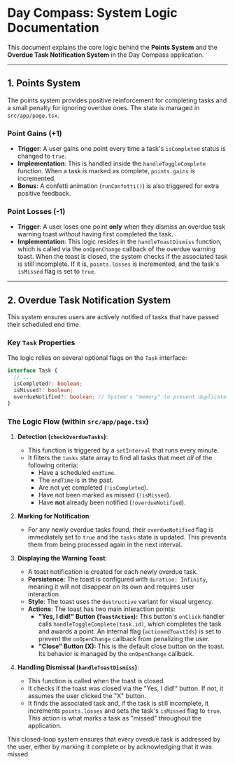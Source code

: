 # Day Compass: System Logic Documentation

This document explains the core logic behind the **Points System** and the **Overdue Task Notification System** in the Day Compass application.

---

## 1. Points System

The points system provides positive reinforcement for completing tasks and a small penalty for ignoring overdue ones. The state is managed in `src/app/page.tsx`.

### Point Gains (+1)

-   **Trigger**: A user gains one point every time a task's `isCompleted` status is changed to `true`.
-   **Implementation**: This is handled inside the `handleToggleComplete` function. When a task is marked as complete, `points.gains` is incremented.
-   **Bonus**: A confetti animation (`runConfetti()`) is also triggered for extra positive feedback.

### Point Losses (-1)

-   **Trigger**: A user loses one point **only** when they dismiss an overdue task warning toast *without* having first completed the task.
-   **Implementation**: This logic resides in the `handleToastDismiss` function, which is called via the `onOpenChange` callback of the overdue warning toast. When the toast is closed, the system checks if the associated task is still incomplete. If it is, `points.losses` is incremented, and the task's `isMissed` flag is set to `true`.

---

## 2. Overdue Task Notification System

This system ensures users are actively notified of tasks that have passed their scheduled end time.

### Key `Task` Properties

The logic relies on several optional flags on the `Task` interface:

```typescript
interface Task {
  // ...
  isCompleted?: boolean;
  isMissed?: boolean;
  overdueNotified?: boolean; // System's "memory" to prevent duplicate warnings.
}
```

### The Logic Flow (within `src/app/page.tsx`)

1.  **Detection (`checkOverdueTasks`)**:
    -   This function is triggered by a `setInterval` that runs every minute.
    -   It filters the `tasks` state array to find all tasks that meet *all* of the following criteria:
        -   Have a scheduled `endTime`.
        -   The `endTime` is in the past.
        -   Are not yet completed (`!isCompleted`).
        -   Have not been marked as missed (`!isMissed`).
        -   Have **not** already been notified (`!overdueNotified`).

2.  **Marking for Notification**:
    -   For any newly overdue tasks found, their `overdueNotified` flag is immediately set to `true` and the `tasks` state is updated. This prevents them from being processed again in the next interval.

3.  **Displaying the Warning Toast**:
    -   A toast notification is created for each newly overdue task.
    -   **Persistence**: The toast is configured with `duration: Infinity`, meaning it will not disappear on its own and requires user interaction.
    -   **Style**: The toast uses the `destructive` variant for visual urgency.
    -   **Actions**: The toast has two main interaction points:
        -   **"Yes, I did!" Button (`ToastAction`):** This button's `onClick` handler calls `handleToggleComplete(task.id)`, which completes the task and awards a point. An internal flag (`actionedToastIds`) is set to prevent the `onOpenChange` callback from penalizing the user.
        -   **"Close" Button (X):** This is the default close button on the toast. Its behavior is managed by the `onOpenChange` callback.

4.  **Handling Dismissal (`handleToastDismiss`)**:
    -   This function is called when the toast is closed.
    -   It checks if the toast was closed via the "Yes, I did!" button. If not, it assumes the user clicked the "X" button.
    -   It finds the associated task and, if the task is still incomplete, it increments `points.losses` and sets the task's `isMissed` flag to `true`. This action is what marks a task as "missed" throughout the application.

This closed-loop system ensures that every overdue task is addressed by the user, either by marking it complete or by acknowledging that it was missed.
